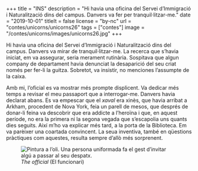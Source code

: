 +++
title = "INS"
description = "Hi havia una oficina del Servei d’Immigració i Naturalització dins del campus. Danvers va fer per tranquil·litzar-me."
date = "2019-10-01"
titleIt = false
license = "by-nc"
url = "contes/unicorns/unicorns26"
tags = ["contes"]
image = "/contes/unicorns/images/unicorns26.jpg"
+++

Hi havia una oficina del Servei d’Immigració i Naturalització dins del campus. Danvers va mirar de tranquil·litzar-me. La recerca que s’havia iniciat, em va assegurar, seria merament rutinària. Sospitava que algun company de departament havia denunciat la desaparició del seu criat només per fer-li la guitza. Sobretot, va insistir, no menciones l’assumpte de la caixa.

Amb mi, l’oficial es va mostrar més prompte displicent. Va dedicar més temps a revisar el meu passaport que a interrogar-me. Danvers havia declarat abans. Es va empescar que el *xaval* era xinès, que havia arribat a Arkham, procedent de Nova York, feia un parell de mesos, que després de donar-li feina va descobrir que era addicte a l’heroïna i que, en aquest període, no era la primera ni la segona vegada que s’escapolia uns quants dies seguits. Així m’ho va explicar més tard, a la porta de la Biblioteca. Em va parèixer una coartada convincent. La seua inventiva, també en qüestions pràctiques com aquestes, resulta sempre d’allò més sorprenent.

<figure class="illustration"><img src="/contes/unicorns/images/unicorns26.jpg" alt="Pintura a l’oli. Una persona uniformada fa el gest d’invitar algú a passar al seu despatx."><figcaption><em>The official</em> (El funcionari)</figcaption></figure>

